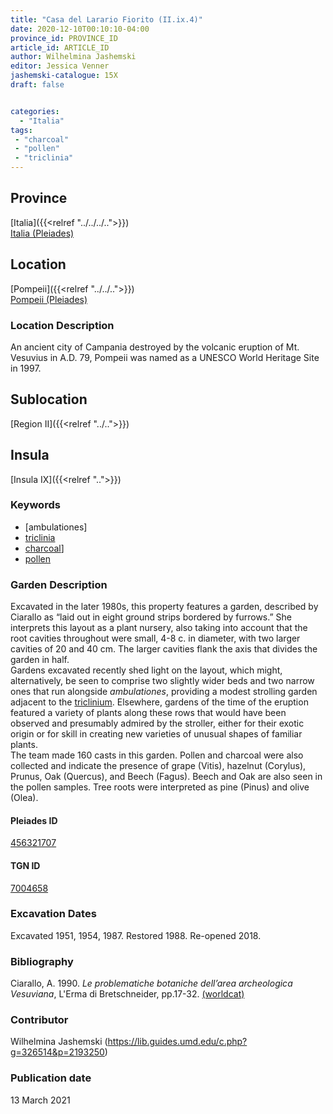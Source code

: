 ```yaml
---
title: "Casa del Larario Fiorito (II.ix.4)"
date: 2020-12-10T00:10:10-04:00
province_id: PROVINCE_ID
article_id: ARTICLE_ID
author: Wilhelmina Jashemski
editor: Jessica Venner
jashemski-catalogue: 15X
draft: false


categories:
  - "Italia"
tags:
 - "charcoal"
 - "pollen"
 - "triclinia"
---
```


## Province
[Italia]({{<relref "../../../..">}}) \
[Italia (Pleiades)](https://pleiades.stoa.org/places/1052)

## Location
[Pompeii]({{<relref "../../..">}}) \
[Pompeii (Pleiades)](https://pleiades.stoa.org/places/433032)


### Location Description
An ancient city of Campania destroyed by the volcanic eruption of Mt. Vesuvius in A.D. 79, Pompeii was named as a UNESCO World Heritage Site in 1997.

## Sublocation
[Region II]({{<relref "../..">}})
## Insula
[Insula IX]({{<relref "..">}})

### Keywords
 - [ambulationes]
 - [triclinia](http://vocab.getty.edu/page/aat/300142552)
 - [charcoal](http://vocab.getty.edu/page/aat/300012862)]
 - [pollen](http://vocab.getty.edu/page/aat/300213002)


### Garden Description
Excavated in the later 1980s, this property features a garden, described by Ciarallo as “laid out in eight ground strips bordered by furrows.” She interprets this layout as a plant nursery, also taking into account that the root cavities throughout were small, 4-8 c. in diameter, with two larger cavities of 20 and 40 cm.  The larger cavities flank the axis that divides the garden in half.  
Gardens excavated recently shed light on the layout, which might, alternatively, be seen to comprise two slightly wider beds and two narrow ones that run alongside *ambulationes*, providing a modest strolling garden adjacent to the [triclinium](http://vocab.getty.edu/page/aat/300142552). Elsewhere, gardens of the time of the eruption featured a variety of plants along these rows that would have been observed and presumably admired by the stroller, either for their exotic origin or for skill in creating new varieties of unusual shapes of familiar plants.  
The team made 160 casts in this garden. Pollen and charcoal were also collected and indicate the presence of grape (Vitis), hazelnut (Corylus), Prunus, Oak (Quercus), and Beech (Fagus).  Beech and Oak are also seen in the pollen samples. Tree roots were interpreted as pine (Pinus) and olive (Olea).


<!--
### Plans
{{< figure src="../../../images/fig._75,_plan_of_region_ii,_insula_ix.png" alt="Fig. 75, Plan of Region II, insula ix" title="Fig. 75, Plan of Region II, insula ix" >}}

Need Fig. 76

### Images
Need Fig. 77-->


#### Pleiades ID
[456321707](https://pleiades.stoa.org/places/456321707)

#### TGN ID
[7004658](http://vocab.getty.edu/page/tgn/7004658)

###  Excavation Dates
Excavated 1951, 1954, 1987. Restored 1988. Re-opened 2018.


### Bibliography
Ciarallo, A. 1990. *Le problematiche botaniche dell’area archeologica Vesuviana*, L'Erma di Bretschneider, pp.17-32. [(worldcat)](http://www.worldcat.org/oclc/6022166)


### Contributor
Wilhelmina Jashemski (https://lib.guides.umd.edu/c.php?g=326514&p=2193250)

### Publication date
13 March 2021